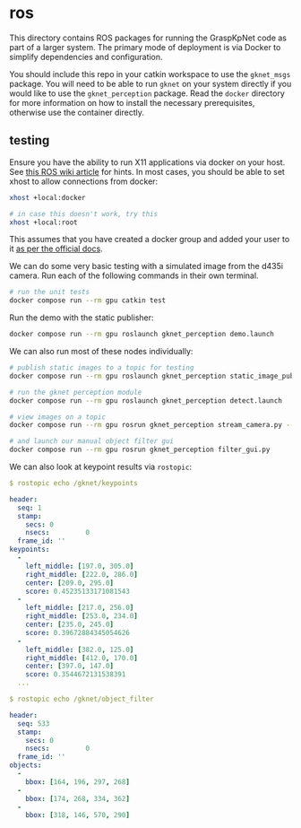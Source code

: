 # ros

This directory contains ROS packages for running the GraspKpNet code as part of a larger system.
The primary mode of deployment is via Docker to simplify dependencies and configuration.

You should include this repo in your catkin workspace to use the `gknet_msgs` package.
You will need to be able to run `gknet` on your system directly if you would like to use the `gknet_perception` package.
Read the `docker` directory for more information on how to install the necessary prerequisites, otherwise use the container directly.

## testing

Ensure you have the ability to run X11 applications via docker on your host.
See [this ROS wiki article](http://wiki.ros.org/docker/Tutorials/GUI) for hints.
In most cases, you should be able to set xhost to allow connections from docker:

```bash
xhost +local:docker

# in case this doesn't work, try this
xhost +local:root
```

This assumes that you have created a docker group and added your user to it [as per the official docs](https://docs.docker.com/engine/install/linux-postinstall/).

We can do some very basic testing with a simulated image from the d435i camera.
Run each of the following commands in their own terminal.

```bash
# run the unit tests
docker compose run --rm gpu catkin test
```

Run the demo with the static publisher:

```bash
docker compose run --rm gpu roslaunch gknet_perception demo.launch
```

We can also run most of these nodes individually:

```bash
# publish static images to a topic for testing
docker compose run --rm gpu roslaunch gknet_perception static_image_publisher.launch

# run the gknet perception module
docker compose run --rm gpu roslaunch gknet_perception detect.launch

# view images on a topic
docker compose run --rm gpu rosrun gknet_perception stream_camera.py --image-topic=/gknet/annotated_image

# and launch our manual object filter gui
docker compose run --rm gpu rosrun gknet_perception filter_gui.py
```

We can also look at keypoint results via `rostopic`:

```yaml
$ rostopic echo /gknet/keypoints

header:
  seq: 1
  stamp:
    secs: 0
    nsecs:         0
  frame_id: ''
keypoints:
  -
    left_middle: [197.0, 305.0]
    right_middle: [222.0, 286.0]
    center: [209.0, 295.0]
    score: 0.45235133171081543
  -
    left_middle: [217.0, 256.0]
    right_middle: [253.0, 234.0]
    center: [235.0, 245.0]
    score: 0.39672884345054626
  -
    left_middle: [382.0, 125.0]
    right_middle: [412.0, 170.0]
    center: [397.0, 147.0]
    score: 0.3544672131538391
  ...
```

```yaml
$ rostopic echo /gknet/object_filter

header:
  seq: 533
  stamp:
    secs: 0
    nsecs:         0
  frame_id: ''
objects:
  -
    bbox: [164, 196, 297, 268]
  -
    bbox: [174, 268, 334, 362]
  -
    bbox: [318, 146, 570, 290]
```
